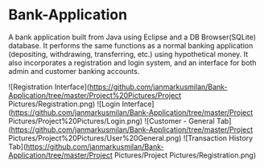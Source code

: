 # Bank-Application
A bank application built from Java using Eclipse and a DB Browser(SQLite) database. It performs the same functions as a normal banking application (depositing, withdrawing, transferring, etc.) using hypothetical money. It also incorporates a registration and login system, and an interface for both admin and customer banking accounts.

![Registration Interface](https://github.com/janmarkusmilan/Bank-Application/tree/master/Project%20Pictures/Project Pictures/Registration.png)
![Login Interface](https://github.com/janmarkusmilan/Bank-Application/tree/master/Project Pictures/Project%20Pictures/Login.png)
![Customer - General Tab](https://github.com/janmarkusmilan/Bank-Application/tree/master/Project Pictures/Project%20Pictures/User%20General.png)
![Transaction History Tab](https://github.com/janmarkusmilan/Bank-Application/tree/master/Project Pictures/Project Pictures/Registration.png)
